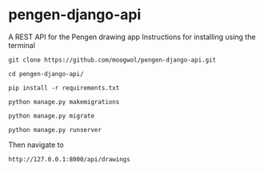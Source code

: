 # pengen-django-api
A REST API for the Pengen drawing app
Instructions for installing using the terminal


```git clone https://github.com/moogwol/pengen-django-api.git```

```cd pengen-django-api/```

```pip install -r requirements.txt```

```python manage.py makemigrations```

```python manage.py migrate```

```python manage.py runserver```

Then navigate to 

```http://127.0.0.1:8000/api/drawings```
